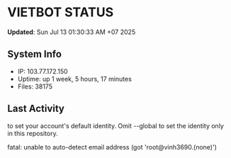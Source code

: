 # VIETBOT STATUS
**Updated**: Sun Jul 13 01:30:33 AM +07 2025

## System Info
- IP: 103.77.172.150
- Uptime: up 1 week, 5 hours, 17 minutes
- Files: 38175

## Last Activity

to set your account's default identity.
Omit --global to set the identity only in this repository.

fatal: unable to auto-detect email address (got 'root@vinh3690.(none)')
